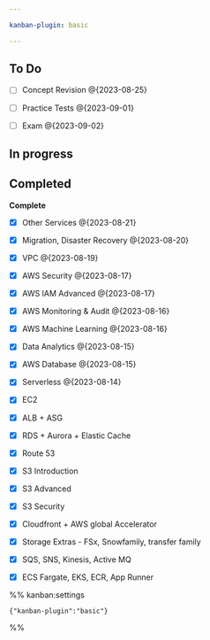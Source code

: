 ```yaml
---

kanban-plugin: basic

---
```


## To Do

- [ ] Concept Revision @{2023-08-25}
- [ ] Practice Tests @{2023-09-01}
- [ ] Exam @{2023-09-02}


## In progress



## Completed

**Complete**
- [x] Other Services @{2023-08-21}
- [x] Migration, Disaster Recovery @{2023-08-20}
- [x] VPC @{2023-08-19}
- [x] AWS Security @{2023-08-17}
- [x] AWS IAM Advanced @{2023-08-17}
- [x] AWS Monitoring & Audit @{2023-08-16}
- [x] AWS Machine Learning @{2023-08-16}
- [x] Data Analytics @{2023-08-15}
- [x] AWS Database @{2023-08-15}
- [x] Serverless @{2023-08-14}
- [x] EC2
- [x] ALB + ASG
- [x] RDS + Aurora + Elastic Cache
- [x] Route 53
- [x] S3 Introduction
- [x] S3 Advanced
- [x] S3 Security
- [x] Cloudfront + AWS global Accelerator
- [x] Storage Extras - FSx, Snowfamily, transfer family
- [x] SQS, SNS, Kinesis, Active MQ
- [x] ECS Fargate, EKS, ECR, App Runner




%% kanban:settings
```
{"kanban-plugin":"basic"}
```
%%